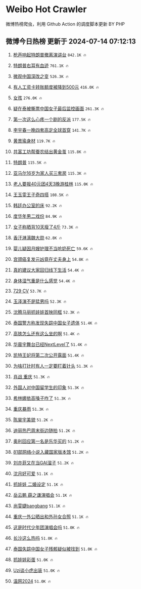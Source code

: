 # Weibo Hot Crawler 



微博热榜爬虫，利用 Github Action 的调度脚本更新 BY PHP 


## 微博今日热榜 更新于 2024-07-14 07:12:13 
1. [枪声响起特朗普撤离演讲台](https://s.weibo.com/weibo?q=%23%E6%9E%AA%E5%A3%B0%E5%93%8D%E8%B5%B7%E7%89%B9%E6%9C%97%E6%99%AE%E6%92%A4%E7%A6%BB%E6%BC%94%E8%AE%B2%E5%8F%B0%23&t=31&band_rank=1&Refer=top) `842.1K 🔥` 

1. [特朗普右耳有血迹](https://s.weibo.com/weibo?q=%23%E7%89%B9%E6%9C%97%E6%99%AE%E5%8F%B3%E8%80%B3%E6%9C%89%E8%A1%80%E8%BF%B9%23&t=31&band_rank=2&Refer=top) `761.1K 🔥` 

1. [微观中国深改之变](https://s.weibo.com/weibo?q=%23%E5%BE%AE%E8%A7%82%E4%B8%AD%E5%9B%BD%E6%B7%B1%E6%94%B9%E4%B9%8B%E5%8F%98%23&t=31&band_rank=3&Refer=top) `526.3K 🔥` 

1. [有人工资卡转账额度被降到500元](https://s.weibo.com/weibo?q=%23%E6%9C%89%E4%BA%BA%E5%B7%A5%E8%B5%84%E5%8D%A1%E8%BD%AC%E8%B4%A6%E9%A2%9D%E5%BA%A6%E8%A2%AB%E9%99%8D%E5%88%B0500%E5%85%83%23&t=31&band_rank=4&Refer=top) `416.0K 🔥` 

1. [女孩](https://s.weibo.com/weibo?q=%E5%A5%B3%E5%AD%A9&t=31&band_rank=5&Refer=top) `276.0K 🔥` 

1. [疑在泰被撕票中国女子最后监控画面](https://s.weibo.com/weibo?q=%23%E7%96%91%E5%9C%A8%E6%B3%B0%E8%A2%AB%E6%92%95%E7%A5%A8%E4%B8%AD%E5%9B%BD%E5%A5%B3%E5%AD%90%E6%9C%80%E5%90%8E%E7%9B%91%E6%8E%A7%E7%94%BB%E9%9D%A2%23&t=31&band_rank=6&Refer=top) `261.3K 🔥` 

1. [第一次这么心疼一个剧的反派](https://s.weibo.com/weibo?q=%23%E7%AC%AC%E4%B8%80%E6%AC%A1%E8%BF%99%E4%B9%88%E5%BF%83%E7%96%BC%E4%B8%80%E4%B8%AA%E5%89%A7%E7%9A%84%E5%8F%8D%E6%B4%BE%23&t=31&band_rank=7&Refer=top) `177.5K 🔥` 

1. [李宇春一晚四套高定全球首穿](https://s.weibo.com/weibo?q=%23%E6%9D%8E%E5%AE%87%E6%98%A5%E4%B8%80%E6%99%9A%E5%9B%9B%E5%A5%97%E9%AB%98%E5%AE%9A%E5%85%A8%E7%90%83%E9%A6%96%E7%A9%BF%23&t=31&band_rank=8&Refer=top) `141.7K 🔥` 

1. [黄景瑜身材](https://s.weibo.com/weibo?q=%E9%BB%84%E6%99%AF%E7%91%9C%E8%BA%AB%E6%9D%90&t=31&band_rank=9&Refer=top) `119.7K 🔥` 

1. [共富工坊帮蚕农结出黄金茧](https://s.weibo.com/weibo?q=%23%E5%85%B1%E5%AF%8C%E5%B7%A5%E5%9D%8A%E5%B8%AE%E8%9A%95%E5%86%9C%E7%BB%93%E5%87%BA%E9%BB%84%E9%87%91%E8%8C%A7%23&t=31&band_rank=10&Refer=top) `115.8K 🔥` 

1. [特朗普](https://s.weibo.com/weibo?q=%E7%89%B9%E6%9C%97%E6%99%AE&t=31&band_rank=11&Refer=top) `115.5K 🔥` 

1. [亚马尔16岁为家人买三套房](https://s.weibo.com/weibo?q=%23%E4%BA%9A%E9%A9%AC%E5%B0%9416%E5%B2%81%E4%B8%BA%E5%AE%B6%E4%BA%BA%E4%B9%B0%E4%B8%89%E5%A5%97%E6%88%BF%23&t=31&band_rank=12&Refer=top) `115.3K 🔥` 

1. [老人要报40元团4天3晚游桂林](https://s.weibo.com/weibo?q=%23%E8%80%81%E4%BA%BA%E8%A6%81%E6%8A%A540%E5%85%83%E5%9B%A24%E5%A4%A93%E6%99%9A%E6%B8%B8%E6%A1%82%E6%9E%97%23&t=31&band_rank=13&Refer=top) `115.0K 🔥` 

1. [王玉雯王子奇四搭](https://s.weibo.com/weibo?q=%E7%8E%8B%E7%8E%89%E9%9B%AF%E7%8E%8B%E5%AD%90%E5%A5%87%E5%9B%9B%E6%90%AD&t=31&band_rank=14&Refer=top) `108.5K 🔥` 

1. [韩廷办公室的床](https://s.weibo.com/weibo?q=%E9%9F%A9%E5%BB%B7%E5%8A%9E%E5%85%AC%E5%AE%A4%E7%9A%84%E5%BA%8A&t=31&band_rank=15&Refer=top) `92.2K 🔥` 

1. [度华年男二戏份](https://s.weibo.com/weibo?q=%E5%BA%A6%E5%8D%8E%E5%B9%B4%E7%94%B7%E4%BA%8C%E6%88%8F%E4%BB%BD&t=31&band_rank=16&Refer=top) `84.9K 🔥` 

1. [女子称晒背10天瘦了4斤](https://s.weibo.com/weibo?q=%23%E5%A5%B3%E5%AD%90%E7%A7%B0%E6%99%92%E8%83%8C10%E5%A4%A9%E7%98%A6%E4%BA%864%E6%96%A4%23&t=31&band_rank=17&Refer=top) `73.3K 🔥` 

1. [香汗淋漓魏大勋](https://s.weibo.com/weibo?q=%E9%A6%99%E6%B1%97%E6%B7%8B%E6%BC%93%E9%AD%8F%E5%A4%A7%E5%8B%8B&t=31&band_rank=18&Refer=top) `62.8K 🔥` 

1. [婴儿疑因月嫂护理不当呛奶死亡](https://s.weibo.com/weibo?q=%23%E5%A9%B4%E5%84%BF%E7%96%91%E5%9B%A0%E6%9C%88%E5%AB%82%E6%8A%A4%E7%90%86%E4%B8%8D%E5%BD%93%E5%91%9B%E5%A5%B6%E6%AD%BB%E4%BA%A1%23&t=31&band_rank=19&Refer=top) `59.6K 🔥` 

1. [宫颈癌复发元凶竟在丈夫身上](https://s.weibo.com/weibo?q=%23%E5%AE%AB%E9%A2%88%E7%99%8C%E5%A4%8D%E5%8F%91%E5%85%83%E5%87%B6%E7%AB%9F%E5%9C%A8%E4%B8%88%E5%A4%AB%E8%BA%AB%E4%B8%8A%23&t=31&band_rank=20&Refer=top) `54.8K 🔥` 

1. [真的建议大家回归线下生活](https://s.weibo.com/weibo?q=%23%E7%9C%9F%E7%9A%84%E5%BB%BA%E8%AE%AE%E5%A4%A7%E5%AE%B6%E5%9B%9E%E5%BD%92%E7%BA%BF%E4%B8%8B%E7%94%9F%E6%B4%BB%23&t=31&band_rank=21&Refer=top) `54.4K 🔥` 

1. [身体湿气重是什么感觉](https://s.weibo.com/weibo?q=%23%E8%BA%AB%E4%BD%93%E6%B9%BF%E6%B0%94%E9%87%8D%E6%98%AF%E4%BB%80%E4%B9%88%E6%84%9F%E8%A7%89%23&t=31&band_rank=22&Refer=top) `54.4K 🔥` 

1. [729 CV](https://s.weibo.com/weibo?q=729%20CV&t=31&band_rank=23&Refer=top) `53.7K 🔥` 

1. [玉泽演不是猛男吗](https://s.weibo.com/weibo?q=%E7%8E%89%E6%B3%BD%E6%BC%94%E4%B8%8D%E6%98%AF%E7%8C%9B%E7%94%B7%E5%90%97&t=31&band_rank=24&Refer=top) `52.3K 🔥` 

1. [沈腾马丽抓娃娃首映同框](https://s.weibo.com/weibo?q=%23%E6%B2%88%E8%85%BE%E9%A9%AC%E4%B8%BD%E6%8A%93%E5%A8%83%E5%A8%83%E9%A6%96%E6%98%A0%E5%90%8C%E6%A1%86%23&t=31&band_rank=25&Refer=top) `52.3K 🔥` 

1. [泰国警方称发现失踪中国女子遗体](https://s.weibo.com/weibo?q=%23%E6%B3%B0%E5%9B%BD%E8%AD%A6%E6%96%B9%E7%A7%B0%E5%8F%91%E7%8E%B0%E5%A4%B1%E8%B8%AA%E4%B8%AD%E5%9B%BD%E5%A5%B3%E5%AD%90%E9%81%97%E4%BD%93%23&t=31&band_rank=26&Refer=top) `51.4K 🔥` 

1. [高铁怎么还有这么坐的啊](https://s.weibo.com/weibo?q=%23%E9%AB%98%E9%93%81%E6%80%8E%E4%B9%88%E8%BF%98%E6%9C%89%E8%BF%99%E4%B9%88%E5%9D%90%E7%9A%84%E5%95%8A%23&t=31&band_rank=27&Refer=top) `51.4K 🔥` 

1. [华晨宇舞台已经NextLevel了](https://s.weibo.com/weibo?q=%23%E5%8D%8E%E6%99%A8%E5%AE%87%E8%88%9E%E5%8F%B0%E5%B7%B2%E7%BB%8FNextLevel%E4%BA%86%23&t=31&band_rank=28&Refer=top) `51.4K 🔥` 

1. [凯特王妃将第二次公开露面](https://s.weibo.com/weibo?q=%23%E5%87%AF%E7%89%B9%E7%8E%8B%E5%A6%83%E5%B0%86%E7%AC%AC%E4%BA%8C%E6%AC%A1%E5%85%AC%E5%BC%80%E9%9C%B2%E9%9D%A2%23&t=31&band_rank=29&Refer=top) `51.4K 🔥` 

1. [为啥打针时有人一定要盯着针头](https://s.weibo.com/weibo?q=%23%E4%B8%BA%E5%95%A5%E6%89%93%E9%92%88%E6%97%B6%E6%9C%89%E4%BA%BA%E4%B8%80%E5%AE%9A%E8%A6%81%E7%9B%AF%E7%9D%80%E9%92%88%E5%A4%B4%23&t=31&band_rank=30&Refer=top) `51.3K 🔥` 

1. [肖战 重庆](https://s.weibo.com/weibo?q=%E8%82%96%E6%88%98%20%E9%87%8D%E5%BA%86&t=31&band_rank=31&Refer=top) `51.3K 🔥` 

1. [外国人对中国留学生的印象](https://s.weibo.com/weibo?q=%E5%A4%96%E5%9B%BD%E4%BA%BA%E5%AF%B9%E4%B8%AD%E5%9B%BD%E7%95%99%E5%AD%A6%E7%94%9F%E7%9A%84%E5%8D%B0%E8%B1%A1&t=31&band_rank=32&Refer=top) `51.3K 🔥` 

1. [希林娜依高嗓子咋了](https://s.weibo.com/weibo?q=%E5%B8%8C%E6%9E%97%E5%A8%9C%E4%BE%9D%E9%AB%98%E5%97%93%E5%AD%90%E5%92%8B%E4%BA%86&t=31&band_rank=33&Refer=top) `51.3K 🔥` 

1. [重庆暴雨](https://s.weibo.com/weibo?q=%E9%87%8D%E5%BA%86%E6%9A%B4%E9%9B%A8&t=31&band_rank=34&Refer=top) `51.3K 🔥` 

1. [陈昊宇美貌](https://s.weibo.com/weibo?q=%E9%99%88%E6%98%8A%E5%AE%87%E7%BE%8E%E8%B2%8C&t=31&band_rank=35&Refer=top) `51.2K 🔥` 

1. [迪丽热巴周末街边随拍](https://s.weibo.com/weibo?q=%23%E8%BF%AA%E4%B8%BD%E7%83%AD%E5%B7%B4%E5%91%A8%E6%9C%AB%E8%A1%97%E8%BE%B9%E9%9A%8F%E6%8B%8D%23&t=31&band_rank=36&Refer=top) `51.2K 🔥` 

1. [奥利回应第一名是乐华买的](https://s.weibo.com/weibo?q=%23%E5%A5%A5%E5%88%A9%E5%9B%9E%E5%BA%94%E7%AC%AC%E4%B8%80%E5%90%8D%E6%98%AF%E4%B9%90%E5%8D%8E%E4%B9%B0%E7%9A%84%23&t=31&band_rank=37&Refer=top) `51.2K 🔥` 

1. [81部网络小说入藏国家版本馆](https://s.weibo.com/weibo?q=%2381%E9%83%A8%E7%BD%91%E7%BB%9C%E5%B0%8F%E8%AF%B4%E5%85%A5%E8%97%8F%E5%9B%BD%E5%AE%B6%E7%89%88%E6%9C%AC%E9%A6%86%23&t=31&band_rank=38&Refer=top) `51.2K 🔥` 

1. [刘亦菲又在当GAI溜子](https://s.weibo.com/weibo?q=%23%E5%88%98%E4%BA%A6%E8%8F%B2%E5%8F%88%E5%9C%A8%E5%BD%93GAI%E6%BA%9C%E5%AD%90%23&t=31&band_rank=39&Refer=top) `51.2K 🔥` 

1. [沈月好可爱](https://s.weibo.com/weibo?q=%E6%B2%88%E6%9C%88%E5%A5%BD%E5%8F%AF%E7%88%B1&t=31&band_rank=40&Refer=top) `51.1K 🔥` 

1. [抓娃娃 二婚设定](https://s.weibo.com/weibo?q=%E6%8A%93%E5%A8%83%E5%A8%83%20%E4%BA%8C%E5%A9%9A%E8%AE%BE%E5%AE%9A&t=31&band_rank=41&Refer=top) `51.1K 🔥` 

1. [岳云鹏 薛之谦演唱会](https://s.weibo.com/weibo?q=%E5%B2%B3%E4%BA%91%E9%B9%8F%20%E8%96%9B%E4%B9%8B%E8%B0%A6%E6%BC%94%E5%94%B1%E4%BC%9A&t=31&band_rank=42&Refer=top) `51.1K 🔥` 

1. [尚雯婕bangbang](https://s.weibo.com/weibo?q=%23%E5%B0%9A%E9%9B%AF%E5%A9%95bangbang%23&t=31&band_rank=43&Refer=top) `51.1K 🔥` 

1. [重庆一外公晒出和外孙女合照](https://s.weibo.com/weibo?q=%23%E9%87%8D%E5%BA%86%E4%B8%80%E5%A4%96%E5%85%AC%E6%99%92%E5%87%BA%E5%92%8C%E5%A4%96%E5%AD%99%E5%A5%B3%E5%90%88%E7%85%A7%23&t=31&band_rank=44&Refer=top) `51.1K 🔥` 

1. [这是时代少年团演唱会吗](https://s.weibo.com/weibo?q=%23%E8%BF%99%E6%98%AF%E6%97%B6%E4%BB%A3%E5%B0%91%E5%B9%B4%E5%9B%A2%E6%BC%94%E5%94%B1%E4%BC%9A%E5%90%97%23&t=31&band_rank=45&Refer=top) `51.0K 🔥` 

1. [长沙这么热吗](https://s.weibo.com/weibo?q=%E9%95%BF%E6%B2%99%E8%BF%99%E4%B9%88%E7%83%AD%E5%90%97&t=31&band_rank=46&Refer=top) `51.0K 🔥` 

1. [泰国失踪中国女子残骸疑似被找到](https://s.weibo.com/weibo?q=%23%E6%B3%B0%E5%9B%BD%E5%A4%B1%E8%B8%AA%E4%B8%AD%E5%9B%BD%E5%A5%B3%E5%AD%90%E6%AE%8B%E9%AA%B8%E7%96%91%E4%BC%BC%E8%A2%AB%E6%89%BE%E5%88%B0%23&t=31&band_rank=47&Refer=top) `51.0K 🔥` 

1. [抓娃娃彩蛋](https://s.weibo.com/weibo?q=%E6%8A%93%E5%A8%83%E5%A8%83%E5%BD%A9%E8%9B%8B&t=31&band_rank=48&Refer=top) `51.0K 🔥` 

1. [Uzi谈小虎出装](https://s.weibo.com/weibo?q=%23Uzi%E8%B0%88%E5%B0%8F%E8%99%8E%E5%87%BA%E8%A3%85%23&t=31&band_rank=49&Refer=top) `51.0K 🔥` 

1. [温网2024](https://s.weibo.com/weibo?q=%23%E6%B8%A9%E7%BD%912024%23&t=31&band_rank=50&Refer=top) `51.0K 🔥` 

